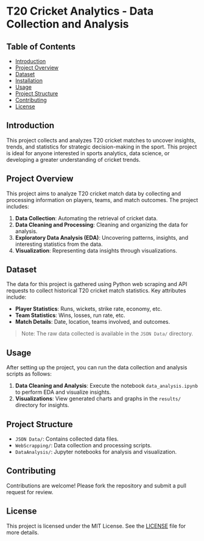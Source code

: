 <!DOCTYPE html>
<body>
    <h1>T20 Cricket Analytics - Data Collection and Analysis</h1>
    <h2>Table of Contents</h2>
    <ul>
        <li><a href="#introduction">Introduction</a></li>
        <li><a href="#project-overview">Project Overview</a></li>
        <li><a href="#dataset">Dataset</a></li>
        <li><a href="#installation">Installation</a></li>
        <li><a href="#usage">Usage</a></li>
        <li><a href="#project-structure">Project Structure</a></li>
        <li><a href="#contributing">Contributing</a></li>
        <li><a href="#license">License</a></li>
    </ul>
    <h2 id="introduction">Introduction</h2>
    <p>This project collects and analyzes T20 cricket matches to uncover insights, trends, and statistics for strategic decision-making in the sport. This project is ideal for anyone interested in sports analytics, data science, or developing a greater understanding of cricket trends.</p>
    <h2 id="project-overview">Project Overview</h2>
    <p>This project aims to analyze T20 cricket match data by collecting and processing information on players, teams, and match outcomes. The project includes:</p>
    <ol>
        <li><strong>Data Collection</strong>: Automating the retrieval of cricket data.</li>
        <li><strong>Data Cleaning and Processing</strong>: Cleaning and organizing the data for analysis.</li>
        <li><strong>Exploratory Data Analysis (EDA)</strong>: Uncovering patterns, insights, and interesting statistics from the data.</li>
        <li><strong>Visualization</strong>: Representing data insights through visualizations.</li>
    </ol>
    <h2 id="dataset">Dataset</h2>
    <p>The data for this project is gathered using Python web scraping and API requests to collect historical T20 cricket match statistics. Key attributes include:</p>
    <ul>
        <li><strong>Player Statistics</strong>: Runs, wickets, strike rate, economy, etc.</li>
        <li><strong>Team Statistics</strong>: Wins, losses, run rate, etc.</li>
        <li><strong>Match Details</strong>: Date, location, teams involved, and outcomes.</li>
    </ul>
    <blockquote>Note: The raw data collected is available in the <code>JSON Data/</code> directory.</blockquote>
    <h2 id="usage">Usage</h2>
    <p>After setting up the project, you can run the data collection and analysis scripts as follows:</p>
    <ol>
        <li><strong>Data Cleaning and Analysis</strong>: Execute the notebook <code>data_analysis.ipynb</code> to perform EDA and visualize insights.</li>
        <li><strong>Visualizations</strong>: View generated charts and graphs in the <code>results/</code> directory for insights.</li>
    </ol>
    <h2 id="project-structure">Project Structure</h2>
    <ul>
        <li><code>JSON Data/</code>: Contains collected data files.</li>
        <li><code>WebScrapping/</code>: Data collection and processing scripts.</li>
        <li><code>DataAnalysis/</code>: Jupyter notebooks for analysis and visualization.</li>
    </ul>
    <h2 id="contributing">Contributing</h2>
    <p>Contributions are welcome! Please fork the repository and submit a pull request for review.</p>
    <h2 id="license">License</h2>
    <p>This project is licensed under the MIT License. See the <a href="LICENSE">LICENSE</a> file for more details.</p>

</body>
</html>

